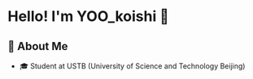 # Hello! I'm YOO_koishi 👋

## 🚀 About Me
- 🎓 Student at USTB (University of Science and Technology Beijing)
